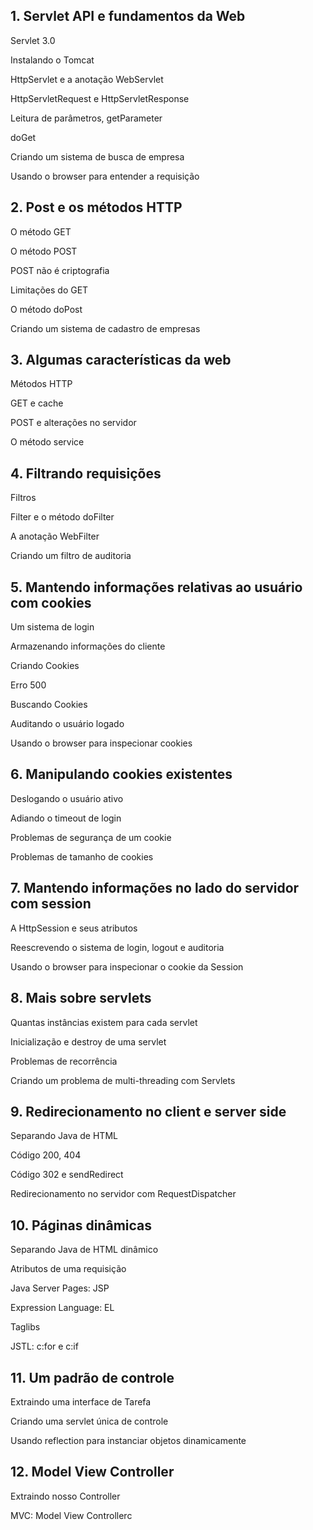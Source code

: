 ## 1.  Servlet API e fundamentos da Web
<p>Servlet 3.0
<p>Instalando o Tomcat
<p>HttpServlet e a anotação WebServlet
<p>HttpServletRequest e HttpServletResponse
<p>Leitura de parâmetros, getParameter
<p>doGet
<p>Criando um sistema de busca de empresa
<p>Usando o browser para entender a requisição

## 2. Post e os métodos HTTP
<p>O método GET
<p>O método POST
<p>POST não é criptografia
<p>Limitações do GET
<p>O método doPost
<p>Criando um sistema de cadastro de empresas

## 3. Algumas características da web
<p>Métodos HTTP
<p>GET e cache
<p>POST e alterações no servidor
<p>O método service

## 4. Filtrando requisições
<p>Filtros
<p>Filter e o método doFilter
<p>A anotação WebFilter
<p>Criando um filtro de auditoria

## 5. Mantendo informações relativas ao usuário com cookies
<p>Um sistema de login
<p>Armazenando informações do cliente
<p>Criando Cookies
<p>Erro 500
<p>Buscando Cookies
<p>Auditando o usuário logado
<p>Usando o browser para inspecionar cookies

## 6. Manipulando cookies existentes
<p>Deslogando o usuário ativo
<p>Adiando o timeout de login
<p>Problemas de segurança de um cookie
<p>Problemas de tamanho de cookies

## 7. Mantendo informações no lado do servidor com session
<p> A HttpSession e seus atributos
<p>Reescrevendo o sistema de login, logout e auditoria
<p>Usando o browser para inspecionar o cookie da Session

## 8. Mais sobre servlets
<p>Quantas instâncias existem para cada servlet
<p>Inicialização e destroy de uma servlet
<p>Problemas de recorrência
<p>Criando um problema de multi-threading com Servlets

## 9. Redirecionamento no client e server side
<p>Separando Java de HTML
<p>Código 200, 404
<p>Código 302 e sendRedirect
<p>Redirecionamento no servidor com RequestDispatcher

## 10. Páginas dinâmicas
<p>Separando Java de HTML dinâmico
<p>Atributos de uma requisição
<p>Java Server Pages: JSP
<p>Expression Language: EL
<p>Taglibs
<p>JSTL: c:for e c:if

## 11. Um padrão de controle
<p>Extraindo uma interface de Tarefa
<p>Criando uma servlet única de controle
<p>Usando reflection para instanciar objetos dinamicamente

## 12. Model View Controller
<p>Extraindo nosso Controller
<p>MVC: Model View Controllerc